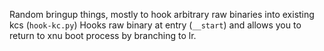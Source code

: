 Random bringup things, mostly to hook arbitrary raw binaries into existing kcs (`hook-kc.py`)
Hooks raw binary at entry (`__start`) and allows you to return to xnu boot process by branching to lr.
